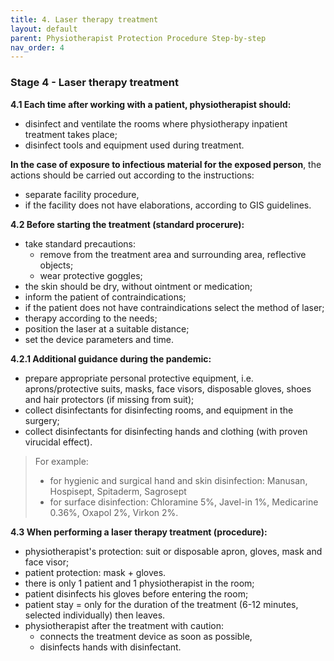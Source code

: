 ```yaml
---
title: 4. Laser therapy treatment
layout: default
parent: Physiotherapist Protection Procedure Step-by-step
nav_order: 4
---
```


### Stage 4 - Laser therapy treatment

**4.1 Each time after working with a patient, physiotherapist should:**
- disinfect and ventilate the rooms where physiotherapy inpatient treatment takes place;
- disinfect tools and equipment used during treatment. 

**In the case of exposure to infectious material for the exposed person**, the actions should be carried out according to the instructions: 
- separate facility procedure,
- if the facility does not have elaborations, according to GIS guidelines. 

**4.2 Before starting the treatment (standard procerure):**
- take standard precautions:
  - remove from the treatment area and surrounding area, reflective objects; 
  - wear protective goggles; 
- the skin should be dry, without ointment or medication; 
- inform the patient of contraindications; 
- if the patient does not have contraindications select the method of laser;
- therapy according to the needs; 
- position the laser at a suitable distance;
- set the device parameters and time.

**4.2.1 Additional guidance during the pandemic:**
- prepare appropriate personal protective equipment, i.e. aprons/protective suits, masks, face visors, disposable gloves, shoes and hair protectors (if missing from suit);
- collect disinfectants for disinfecting rooms, and equipment in the surgery;
- collect disinfectants for disinfecting hands and clothing (with proven virucidal effect).
    
>For example:
>- for hygienic and surgical hand and skin disinfection: Manusan, Hospisept, Spitaderm, Sagrosept 
>- for surface disinfection: Chloramine 5%, Javel-in 1%, Medicarine 0.36%, Oxapol 2%, Virkon 2%.

**4.3 When performing a laser therapy treatment (procedure):**
- physiotherapist's protection: suit or disposable apron, gloves, mask and face visor;
- patient protection: mask + gloves.
- there is only 1 patient and 1 physiotherapist in the room;
- patient disinfects his gloves before entering the room;
- patient stay = only for the duration of the treatment (6-12 minutes, selected individually) then leaves.
- physiotherapist after the treatment with caution:
  - connects the treatment device as soon as possible,
  - disinfects hands with disinfectant. 